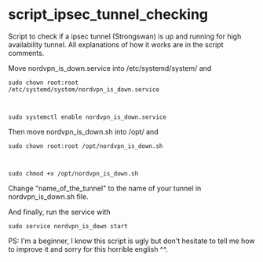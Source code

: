 # script_ipsec_tunnel_checking
Script to check if a ipsec tunnel (Strongswan) is up and running for high availability tunnel. All explanations of how it works are in the script comments.

Move nordvpn_is_down.service into /etc/systemd/system/ and

<code>sudo chown root:root /etc/systemd/system/nordvpn_is_down.service

sudo systemctl enable nordvpn_is_down.service</code>

Then move nordvpn_is_down.sh into /opt/ and

<code>sudo chown root:root /opt/nordvpn_is_down.sh

sudo chmod +x /opt/nordvpn_is_down.sh</code>

Change "name_of_the_tunnel" to the name of your tunnel in nordvpn_is_down.sh file.

And finally, run the service with

<code>sudo service nordvpn_is_down start</code>

PS: I'm a beginner, I know this script is ugly but don't hesitate to tell me how to improve it and sorry for this horrible english ^^.
